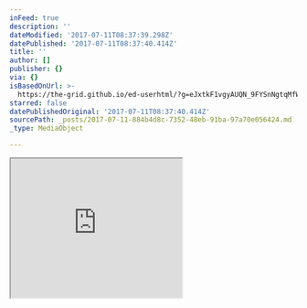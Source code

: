 ```yaml
---
inFeed: true
description: ''
dateModified: '2017-07-11T08:37:39.298Z'
datePublished: '2017-07-11T08:37:40.414Z'
title: ''
author: []
publisher: {}
via: {}
isBasedOnUrl: >-
  https://the-grid.github.io/ed-userhtml/?g=eJxtkF1vgyAUQN_9FYSnNgtqMfWj0_6RZQ9XUEuLQryYxq3776NrtxgzHjmHG84tUYzKOgI4D4LgKCoaRRa6BiQPO2M63XgilQCnzBAK0z9pdMYIJNbzQwrPSI9l9Jh2DEo1IBEaECu6sGhA7gfdrJuKSoVWw3yotRGXJ5LggIFkrRl7cBVt9aTkivk3ZvJM9f4nzBn7L2eXZq4oO6WsfUkc232wwqxEoVUz-EECmJ1qxhOeZ9k-j5MiTXkcr2zUxrtFnu32WZpwfu_1mT72t_pH3yx6SUWuapDmGi4vbzfy9r4N7YSnzefX9jX429s32AR-ag
starred: false
datePublishedOriginal: '2017-07-11T08:37:40.414Z'
sourcePath: _posts/2017-07-11-884b4d8c-7352-48eb-91ba-97a70e056424.md
_type: MediaObject

---
```

<iframe src="https://the-grid.github.io/ed-userhtml/?g=eJxtkF1vgyAUQN_9FYSnNgtqMfWj0_6RZQ9XUEuLQryYxq3776NrtxgzHjmHG84tUYzKOgI4D4LgKCoaRRa6BiQPO2M63XgilQCnzBAK0z9pdMYIJNbzQwrPSI9l9Jh2DEo1IBEaECu6sGhA7gfdrJuKSoVWw3yotRGXJ5LggIFkrRl7cBVt9aTkivk3ZvJM9f4nzBn7L2eXZq4oO6WsfUkc232wwqxEoVUz-EECmJ1qxhOeZ9k-j5MiTXkcr2zUxrtFnu32WZpwfu_1mT72t_pH3yx6SUWuapDmGi4vbzfy9r4N7YSnzefX9jX429s32AR-ag" height="244" style=""></iframe>
